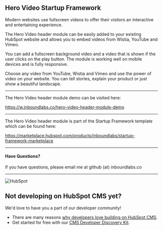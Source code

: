## Hero Video Startup Framework

Modern websites use fullscreen videos to offer their visitors an interactive and entertaining experience.

The Hero Video header module can be easily added to your existing HubSpot website and allows you to embed videos from Wistia, YouTube and Vimeo.

You can add a fullscreen background video and a video that is shown if the user clicks on the play button. The module is working well on mobile devices and is fully responsive.

Choose any video from YouTube, Wistia and Vimeo and use the power of video on your website. You can tell stories, explain your product or just show a beautiful landscape.

---

The Hero Video header module demo can be visited here:

https://w.inboundlabs.co/hero-video-header-module-demo

---

The Hero Video header module is part of the Startup Framework template which can be found here:

https://marketplace.hubspot.com/products/inboundlabs/startup-framework-marketplace

---

#### Have Questions?
If you have questions, please email me at github (at) inboundlabs.co 

---
![HubSpot](https://cdn2.hubspot.net/hubfs/327485/HubSpot%20Wordmark%20-%20Full%20Color.png "HubSpot")
## Not developing on HubSpot CMS yet?
We'd love to have you a part of our developer community!
  -  There are many reasons [why developers love building on HubSpot CMS](https://designers.hubspot.com/web-developers-love-hubspot-cms "Why develop on HubSpot CMS?").
  -  Get started for free with our [CMS Developer Discovery Kit](https://designers.hubspot.com/discoverykit "Get started building on HubSpot for free!"). 

